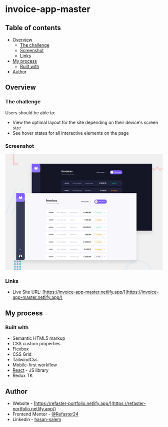 # invoice-app-master


## Table of contents

- [Overview](#overview)
  - [The challenge](#the-challenge)
  - [Screenshot](#screenshot)
  - [Links](#links)
- [My process](#my-process)
  - [Built with](#built-with)
- [Author](#author)


## Overview

### The challenge

Users should be able to:

- View the optimal layout for the site depending on their device's screen size
- See hover states for all interactive elements on the page

### Screenshot

![](./preview.jpg)


### Links

- Live Site URL: [https://invoice-app-master.netlify.app/](https://invoice-app-master.netlify.app/)

## My process

### Built with

- Semantic HTML5 markup
- CSS custom properties
- Flexbox
- CSS Grid
- TailwindCss
- Mobile-first workflow
- [React](https://reactjs.org/) - JS library
- Redux TK


## Author

- Website - [https://refaster-portfolio.netlify.app/](https://refaster-portfolio.netlify.app/)
- Frontend Mentor - [@Refaster24](https://www.frontendmentor.io/profile/Refaster24)
- Linkedin - [hasan-salem](https://www.linkedin.com/in/hasan-salem-808277245/)
